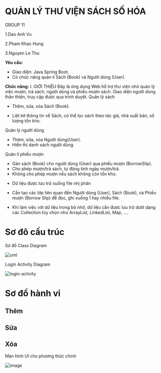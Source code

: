 # QUẢN LÝ THƯ VIỆN SÁCH SỐ HÓA

GROUP 11

1.Dao Anh Vu

2.Pham Khac Hung

3.Nguyen Le Thu

<b>Yêu cầu:</b>
+ Giao diện: Java Spring Boot.
+ Có chức năng quản lí Sách (Book) và Người dùng (User).

<b>Chức năng:</b>
I. GIỚI THIỆU
Đây là ứng dụng Web hỗ trợ thư viện nhỏ quản lý việc mượn, trả sách, người dùng và phiếu mượn sách.
Giao diện người dùng thân thiện, truy cập được qua trình duyệt.
Quản lý sách

+ Thêm, sửa, xóa Sách (Book).

+ Liệt kê thông tin về Sách, có thể lọc sách theo tác giả, nhà xuất bản, số lượng tồn kho.

Quản lý người dùng

+ Thêm, sửa, xóa Người dùng(User).
+ Hiển thị danh sách người dùng.

Quản lí phiếu mượn
+ Gán sách (Book) cho người dùng (User) qua phiếu mượn (BorrowSlip).
+ Cho phép mượn/trả sách, tự động tính ngày mượn/trả.
+ Không cho phép mượn nếu sách không còn tồn kho.

- Dữ liệu được lưu trữ xuống file nhị phân

+ Cần tạo các lớp liên quan đến Người dùng (User), Sách (Book), và Phiếu mượn (Borrow Slip) để đọc, ghi xuống 1 hay nhiều file.

- Khi làm việc với dữ liệu trong bộ nhớ, dữ liệu cần được lưu trữ dưới dạng các Collection tùy chọn như ArrayList, LinkedList, Map, ....

 # Sơ đô cấu trúc

 Sơ đồ Class Diagram

![uml](https://github.com/user-attachments/assets/a0d001b8-3d16-4f41-97ba-bf6f10af3462)

Login Activity Diagram

![login-activity](https://github.com/user-attachments/assets/7e711582-4b7e-4229-93a5-d3e16a44c86c)


# Sơ đồ hành vi

## Thêm

## Sửa


## Xóa


Màn hình UI cho phương thức chinh

![image](https://github.com/user-attachments/assets/7aa6983c-9755-4158-96f3-6b9c3ffa0e70)

